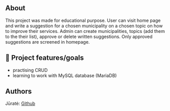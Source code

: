 <br>

##  About

This project was made for educational purpose.
User can visit home page and write a suggestion for a chosen municipality on a chosen topic on how to improve their services. 
Admin can create municipalities, topics (add them to the their list), approve or delete written suggestions. Only approved suggestions are screened in homepage. 

## 🎯 Project features/goals

- practising CRUD
- learning to work with MySQL database (MariaDB)


##  Authors

Jūratė: [Github](https://github.com/sjurate)
